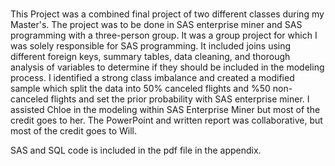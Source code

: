 # 
This Project was a combined final project of two different classes during my Master's.
The project was to be done in SAS enterprise miner and SAS programming with a three-person group.
It was a group project for which I was solely responsible for SAS programming. 
It included joins using different foreign keys, summary tables, data cleaning, and thorough analysis of variables
to determine if they should be included in the modeling process. 
I identified a strong class imbalance and created a modified sample which split the data into 50% 
canceled flights and %50 non-canceled flights and set the prior probability with SAS enterprise miner. 
I assisted Chloe in the modeling within SAS Enterprise Miner but most of the credit goes to her. 
The PowerPoint and written report was collaborative, but most of the credit goes to Will.


SAS and SQL code is included in the pdf file in the appendix. 
